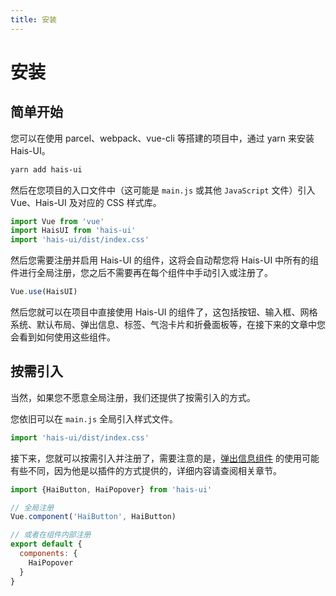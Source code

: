 ```yaml
---
title: 安装
---
```


# 安装

## 简单开始

您可以在使用 parcel、webpack、vue-cli 等搭建的项目中，通过 yarn 来安装 Hais-UI。

```bash
yarn add hais-ui
```

然后在您项目的入口文件中（这可能是 `main.js` 或其他 `JavaScript` 文件）引入 Vue、Hais-UI 及对应的 CSS 样式库。

```js
import Vue from 'vue'
import HaisUI from 'hais-ui'
import 'hais-ui/dist/index.css'
```

然后您需要注册并启用 Hais-UI 的组件，这将会自动帮您将 Hais-UI 中所有的组件进行全局注册，您之后不需要再在每个组件中手动引入或注册了。

```js
Vue.use(HaisUI)
```

然后您就可以在项目中直接使用 Hais-UI 的组件了，这包括按钮、输入框、网格系统、默认布局、弹出信息、标签、气泡卡片和折叠面板等，在接下来的文章中您会看到如何使用这些组件。 

## 按需引入

当然，如果您不愿意全局注册，我们还提供了按需引入的方式。

您依旧可以在 `main.js` 全局引入样式文件。

```js
import 'hais-ui/dist/index.css'
```

接下来，您就可以按需引入并注册了，需要注意的是，[弹出信息组件](/components/toast.html) 的使用可能有些不同，因为他是以插件的方式提供的，详细内容请查阅相关章节。

```js
import {HaiButton, HaiPopover} from 'hais-ui'

// 全局注册
Vue.component('HaiButton', HaiButton)

// 或者在组件内部注册
export default {
  components: {
    HaiPopover
  }
}
```